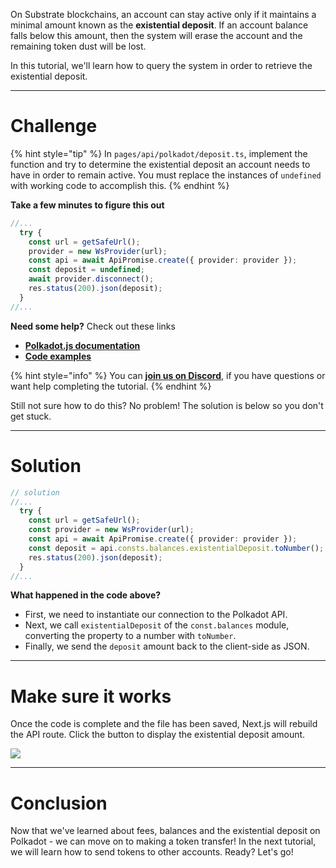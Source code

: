 On Substrate blockchains, an account can stay active only if it maintains a minimal amount known as the **existential deposit**. If an account balance falls below this amount, then the system will erase the account and the remaining token dust will be lost.

In this tutorial, we'll learn how to query the system in order to retrieve the existential deposit.

---

# Challenge

{% hint style="tip" %}
In `pages/api/polkadot/deposit.ts`, implement the function and try to determine the existential deposit an account needs to have in order to remain active. You must replace the instances of `undefined` with working code to accomplish this.
{% endhint %}

**Take a few minutes to figure this out**

```typescript
//...
  try {
    const url = getSafeUrl();
    provider = new WsProvider(url);
    const api = await ApiPromise.create({ provider: provider });
    const deposit = undefined;
    await provider.disconnect();
    res.status(200).json(deposit);
  }
//...
```

**Need some help?** Check out these links

- [**Polkadot.js documentation**](https://polkadot.js.org/docs/)
- [**Code examples**](https://polkadot.js.org/docs/api/examples/promise/)

{% hint style="info" %}
You can [**join us on Discord**](https://discord.gg/fszyM7K), if you have questions or want help completing the tutorial.
{% endhint %}

Still not sure how to do this? No problem! The solution is below so you don't get stuck.

---

# Solution

```typescript
// solution
//...
  try {
    const url = getSafeUrl();
    const provider = new WsProvider(url);
    const api = await ApiPromise.create({ provider: provider });
    const deposit = api.consts.balances.existentialDeposit.toNumber();
    res.status(200).json(deposit);
  }
//...
```

**What happened in the code above?**

- First, we need to instantiate our connection to the Polkadot API.
- Next, we call `existentialDeposit` of the `const.balances` module, converting the property to a number with `toNumber`.
- Finally, we send the `deposit` amount back to the client-side as JSON.

---

# Make sure it works

Once the code is complete and the file has been saved, Next.js will rebuild the API route. Click the button to display the existential deposit amount.

![](https://raw.githubusercontent.com/figment-networks/learn-web3-dapp/main/markdown/__images__/polkadot/polkadot-deposit.gif)

---

# Conclusion

Now that we've learned about fees, balances and the existential deposit on Polkadot - we can move on to making a token transfer! In the next tutorial, we will learn how to send tokens to other accounts. Ready? Let's go!
